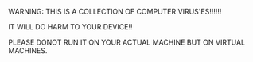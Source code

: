 WARNING:
THIS IS A COLLECTION OF COMPUTER VIRUS'ES!!!!!!

IT WILL DO HARM TO YOUR DEVICE!!

PLEASE DONOT RUN IT ON YOUR ACTUAL MACHINE BUT ON VIRTUAL MACHINES.
